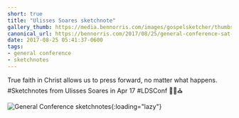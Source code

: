 ```yaml
---
short: true
title: "Ulisses Soares sketchnote"
gallery_thumb: https://media.bennorris.com/images/gospelsketcher/thumbs/apr-17-1-soares.jpg
canonical_url: https://bennorris.com/2017/08/25/general-conference-sat-am-5-soares-sketchnote
date: 2017-08-25 05:41:37-0600
tags:
- general conference
- sketchnotes
---
```


True faith in Christ allows us to press forward, no matter what happens. #Sketchnotes from Ulisses Soares in Apr 17 #LDSConf ✍🏼⛪️

![General Conference sketchnotes](https://media.bennorris.com/images/gospelsketcher/general-conference/apr-2017/apr-17-1-soares.jpg){:loading="lazy"}
